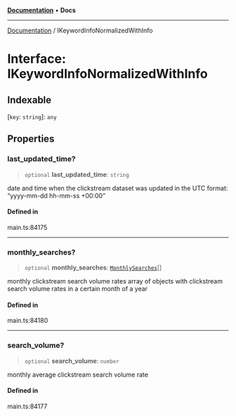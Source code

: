 [**Documentation**](../README.md) • **Docs**

***

[Documentation](../README.md) / IKeywordInfoNormalizedWithInfo

# Interface: IKeywordInfoNormalizedWithInfo

## Indexable

 \[`key`: `string`\]: `any`

## Properties

### last\_updated\_time?

> `optional` **last\_updated\_time**: `string`

date and time when the clickstream dataset was updated
in the UTC format: “yyyy-mm-dd hh-mm-ss +00:00”

#### Defined in

main.ts:84175

***

### monthly\_searches?

> `optional` **monthly\_searches**: [`MonthlySearches`](../classes/MonthlySearches.md)[]

monthly clickstream search volume rates
array of objects with clickstream search volume rates in a certain month of a year

#### Defined in

main.ts:84180

***

### search\_volume?

> `optional` **search\_volume**: `number`

monthly average clickstream search volume rate

#### Defined in

main.ts:84177
